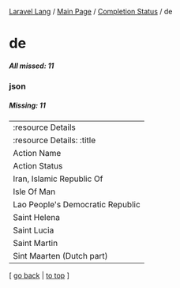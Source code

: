 [Laravel Lang](https://github.com/Laravel-Lang/lang) / [Main Page](../index.md) / [Completion Status](../status.md) / de

# de

##### All missed: 11


### json

##### Missing: 11

<table >
<tr><td align="left" >
:resource Details
</td>
</tr>
<tr><td align="left" >
:resource Details: :title
</td>
</tr>
<tr><td align="left" >
Action Name
</td>
</tr>
<tr><td align="left" >
Action Status
</td>
</tr>
<tr><td align="left" >
Iran, Islamic Republic Of
</td>
</tr>
<tr><td align="left" >
Isle Of Man
</td>
</tr>
<tr><td align="left" >
Lao People's Democratic Republic
</td>
</tr>
<tr><td align="left" >
Saint Helena
</td>
</tr>
<tr><td align="left" >
Saint Lucia
</td>
</tr>
<tr><td align="left" >
Saint Martin
</td>
</tr>
<tr><td align="left" >
Sint Maarten (Dutch part)
</td>
</tr>

</table>


[ [go back](../status.md) | [to top](#) ]

